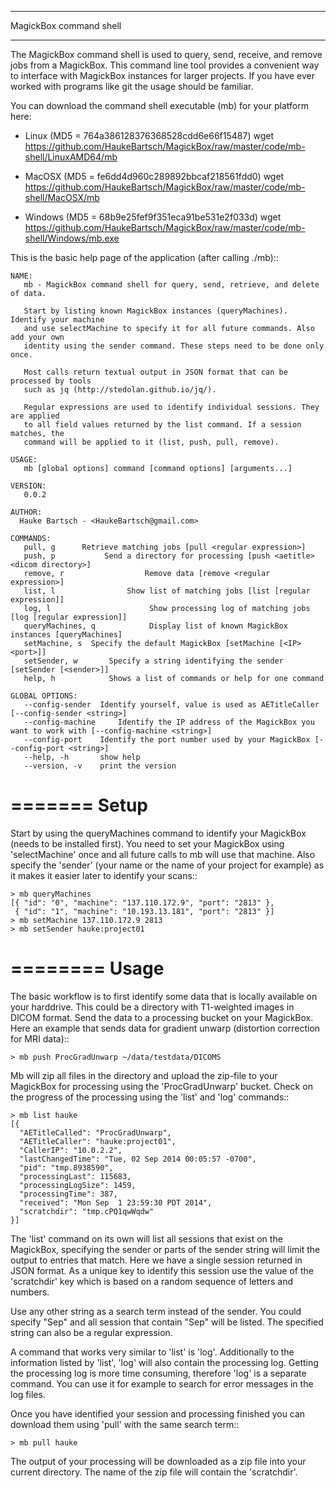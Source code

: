 
************************
MagickBox command shell
************************

The MagickBox command shell is used to query, send, receive, and remove jobs from a MagickBox. This command line tool provides a convenient way to interface with MagickBox instances for larger projects. If you have ever worked with programs like git the usage should be familiar. 

You can download the command shell executable (mb) for your platform here:

* Linux (MD5 = 764a386128376368528cdd6e66f15487)
	wget https://github.com/HaukeBartsch/MagickBox/raw/master/code/mb-shell/LinuxAMD64/mb

* MacOSX (MD5 = fe6dd4d960c289892bbcaf218561fdd0)
	wget https://github.com/HaukeBartsch/MagickBox/raw/master/code/mb-shell/MacOSX/mb

* Windows (MD5 = 68b9e25fef9f351eca91be531e2f033d)
	wget https://github.com/HaukeBartsch/MagickBox/raw/master/code/mb-shell/Windows/mb.exe

This is the basic help page of the application (after calling ./mb)::

	NAME:
	   mb - MagickBox command shell for query, send, retrieve, and delete of data.
	
	   Start by listing known MagickBox instances (queryMachines). Identify your machine
	   and use selectMachine to specify it for all future commands. Also add your own
	   identity using the sender command. These steps need to be done only once.
	
	   Most calls return textual output in JSON format that can be processed by tools
	   such as jq (http://stedolan.github.io/jq/).
	
	   Regular expressions are used to identify individual sessions. They are applied
	   to all field values returned by the list command. If a session matches, the
	   command will be applied to it (list, push, pull, remove).
	
	USAGE:
	   mb [global options] command [command options] [arguments...]
	
	VERSION:
	   0.0.2
	
	AUTHOR:
	  Hauke Bartsch - <HaukeBartsch@gmail.com>
	
	COMMANDS:
	   pull, g		Retrieve matching jobs [pull <regular expression>]
	   push, p			 Send a directory for processing [push <aetitle> <dicom directory>]
	   remove, r			      Remove data [remove <regular expression>]
	   list, l 			      Show list of matching jobs [list [regular expression]]
	   log, l			      	   Show processing log of matching jobs [log [regular expression]]
	   queryMachines, q			   Display list of known MagickBox instances [queryMachines]
	   setMachine, s  Specify the default MagickBox [setMachine [<IP> <port>]]
	   setSender, w	  	  Specify a string identifying the sender [setSender [<sender>]]
	   help, h    		  Shows a list of commands or help for one command
	   
	GLOBAL OPTIONS:
	   --config-sender	Identify yourself, value is used as AETitleCaller [--config-sender <string>]
	   --config-machine 	Identify the IP address of the MagickBox you want to work with [--config-machine <string>]
	   --config-port 	Identify the port number used by your MagickBox [--config-port <string>]
	   --help, -h		show help
	   --version, -v	print the version

=======
Setup
=======

Start by using the queryMachines command to identify your MagickBox (needs to be installed first). You need to set your MagickBox using 'selectMachine' once and all future calls to mb will use that machine. Also specify the 'sender' (your name or the name of your project for example) as it makes it easier later to identify your scans::

	> mb queryMachines
	[{ "id": "0", "machine": "137.110.172.9", "port": "2813" },
	 { "id": "1", "machine": "10.193.13.181", "port": "2813" }]
	> mb setMachine 137.110.172.9 2813
	> mb setSender hauke:project01

========
Usage
========

The basic workflow is to first identify some data that is locally available on your harddrive. This could be a directory with T1-weighted images in DICOM format. Send the data to a processing bucket on your MagickBox. Here an example that sends data for gradient unwarp (distortion correction for MRI data)::

	> mb push ProcGradUnwarp ~/data/testdata/DICOMS

Mb will zip all files in the directory and upload the zip-file to your MagickBox for processing using the 'ProcGradUnwarp' bucket. Check on the progress of the processing using the 'list' and 'log' commands::

	> mb list hauke
	[{
	  "AETitleCalled": "ProcGradUnwarp",
	  "AETitleCaller": "hauke:project01",
	  "CallerIP": "10.0.2.2",
	  "lastChangedTime": "Tue, 02 Sep 2014 00:05:57 -0700",
	  "pid": "tmp.8938590",
	  "processingLast": 115683,
	  "processingLogSize": 1459,
	  "processingTime": 387,
	  "received": "Mon Sep  1 23:59:30 PDT 2014",
	  "scratchdir": "tmp.cPQ1qwWqdw"
	}]

The 'list' command on its own will list all sessions that exist on the MagickBox, specifying the sender or parts of the sender string will limit the output to entries that match. Here we have a single session returned in JSON format. As a unique key to identify this session use the value of the 'scratchdir' key which is based on a random sequence of letters and numbers.

Use any other string as a search term instead of the sender. You could specify "Sep" and all session that contain "Sep" will be listed. The specified string can also be a regular expression.

A command that works very similar to 'list' is 'log'. Additionally to the information listed by 'list', 'log' will also contain the processing log. Getting the processing log is more time consuming, therefore 'log' is a separate command. You can use it for example to search for error messages in the log files.

Once you have identified your session and processing finished you can download them using 'pull' with the same search term::

	> mb pull hauke

The output of your processing will be downloaded as a zip file into your current directory. The name of the zip file will contain the 'scratchdir'.
